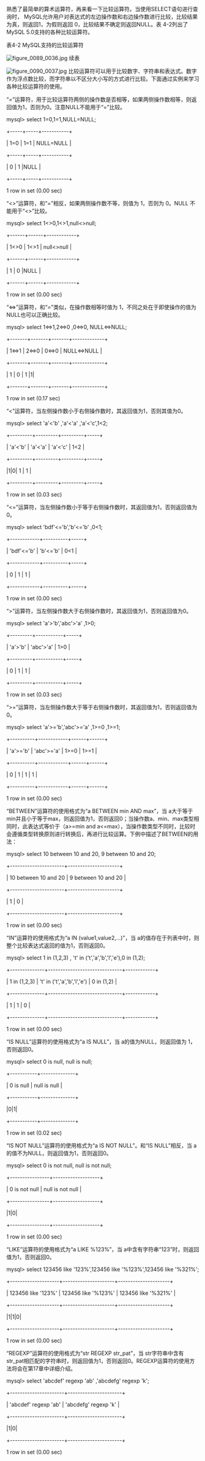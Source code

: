 

熟悉了最简单的算术运算符，再来看一下比较运算符。当使用SELECT语句进行查询时， MySQL允许用户对表达式的左边操作数和右边操作数进行比较，比较结果为真，则返回1，为假则返回 0，比较结果不确定则返回NULL。表 4-2列出了MySQL 5.0支持的各种比较运算符。

表4-2 MySQL支持的比较运算符



![figure_0089_0036.jpg](../images/figure_0089_0036.jpg)
续表



![figure_0090_0037.jpg](../images/figure_0090_0037.jpg)
比较运算符可以用于比较数字、字符串和表达式。数字作为浮点数比较，而字符串以不区分大小写的方式进行比较。下面通过实例来学习各种比较运算符的使用。

“=”运算符，用于比较运算符两侧的操作数是否相等，如果两侧操作数相等，则返回值为1，否则为0。注意NULL不能用于“=”比较。

mysql> select 1=0,1=1,NULL=NULL;

+-----+-----+-----------+

| 1=0 | 1=1 | NULL=NULL |

+-----+-----+-----------+

| 0 | 1 |NULL |

+-----+-----+-----------+

1 row in set (0.00 sec)

“<>”运算符，和“=”相反，如果两侧操作数不等，则值为 1，否则为 0。NULL 不能用于“<>”比较。

mysql> select 1<>0,1<>1,null<>null;

+------+------+------------+

| 1<>0 | 1<>1 | null<>null |

+------+------+------------+

| 1 | 0 |NULL |

+------+------+------------+

1 row in set (0.00 sec)

“<=>”运算符，和“=”类似，在操作数相等时值为 1，不同之处在于即使操作的值为NULL也可以正确比较。

mysql> select 1<=>1,2<=>0 ,0<=>0, NULL<=>NULL;

+-------+-------+-------+-------------+

| 1<=>1 | 2<=>0 | 0<=>0 | NULL<=>NULL |

+-------+-------+-------+-------------+

| 1 | 0 | 1 |1|

+-------+-------+-------+-------------+

1 row in set (0.17 sec)

“<”运算符，当左侧操作数小于右侧操作数时，其返回值为1，否则其值为0。

mysql> select 'a'<'b' ,'a'<'a' ,'a'<'c',1<2;

+---------+---------+---------+-----+

| 'a'<'b' | 'a'<'a' | 'a'<'c' | 1<2 |

+---------+---------+---------+-----+

|1|0| 1 | 1 |

+---------+---------+---------+-----+

1 row in set (0.03 sec)

“<=”运算符，当左侧操作数小于等于右侧操作数时，其返回值为1，否则返回值为0。

mysql> select 'bdf'<='b','b'<='b' ,0<1;

+------------+----------+-----+

| 'bdf'<='b' | 'b'<='b' | 0<1 |

+------------+----------+-----+

| 0 | 1 | 1 |

+------------+----------+-----+

1 row in set (0.00 sec)

“>”运算符，当左侧操作数大于右侧操作数时，其返回值为1，否则返回值为0。

mysql> select 'a'>'b','abc'>'a' ,1>0;

+---------+-----------+-----+

| 'a'>'b' | 'abc'>'a' | 1>0 |

+---------+-----------+-----+

| 0 | 1 | 1 |

+---------+-----------+-----+

1 row in set (0.03 sec)

“>=”运算符，当左侧操作数大于等于右侧操作数时，其返回值为1，否则返回值为0。

mysql> select 'a'>='b','abc'>='a' ,1>=0 ,1>=1;

+----------+------------+------+------+

| 'a'>='b' | 'abc'>='a' | 1>=0 | 1>=1 |

+----------+------------+------+------+

| 0 | 1 | 1 | 1 |

+----------+------------+------+------+

1 row in set (0.00 sec)

“BETWEEN”运算符的使用格式为“a BETWEEN min AND max”，当 a大于等于min并且小于等于max，则返回值为1，否则返回0；当操作数a、min、max类型相同时，此表达式等价于（a>=min and a<=max），当操作数类型不同时，比较时会遵循类型转换原则进行转换后，再进行比较运算。下例中描述了BETWEEN的用法：

mysql> select 10 between 10 and 20, 9 between 10 and 20;

+----------------------+---------------------+

| 10 between 10 and 20 | 9 between 10 and 20 |

+----------------------+---------------------+

| 1 | 0 |

+----------------------+---------------------+

1 row in set (0.00 sec)

“IN”运算符的使用格式为“a IN (value1,value2,…)”，当 a的值存在于列表中时，则整个比较表达式返回的值为1，否则返回0。

mysql> select 1 in (1,2,3) , 't' in ('t','a','b','l','e'),0 in (1,2);

+--------------+------------------------------+------------+

| 1 in (1,2,3) | 't' in ('t','a','b','l','e') | 0 in (1,2) |

+--------------+------------------------------+------------+

| 1 | 1 | 0 |

+--------------+------------------------------+------------+

1 row in set (0.00 sec)

“IS NULL”运算符的使用格式为“a IS NULL”，当 a的值为NULL，则返回值为 1，否则返回0。

mysql> select 0 is null, null is null;

+-----------+--------------+

| 0 is null | null is null |

+-----------+--------------+

|0|1|

+-----------+--------------+

1 row in set (0.02 sec)

“IS NOT NULL”运算符的使用格式为“a IS NOT NULL”。和“IS NULL”相反，当 a的值不为NULL，则返回值为1，否则返回0。

mysql> select 0 is not null, null is not null;

+----------------+-------------------+

| 0 is not null | null is not null |

+----------------+-------------------+

|1|0|

+----------------+-------------------+

1 row in set (0.00 sec)

“LIKE”运算符的使用格式为“a LIKE %123%”，当 a中含有字符串“123”时，则返回值为1，否则返回0。

mysql> select 123456 like '123%',123456 like '%123%',123456 like '%321%';

+--------------------+---------------------+---------------------+

| 123456 like '123%' | 123456 like '%123%' | 123456 like '%321%' |

+--------------------+---------------------+---------------------+

|1|1|0|

+--------------------+---------------------+---------------------+

1 row in set (0.00 sec)

“REGEXP”运算符的使用格式为“str REGEXP str_pat”，当 str字符串中含有 str_pat相匹配的字符串时，则返回值为1，否则返回0。REGEXP运算符的使用方法将会在第17章中详细介绍。

mysql> select 'abcdef' regexp 'ab' ,'abcdefg' regexp 'k';

+----------------------+----------------------+

| 'abcdef' regexp 'ab' | 'abcdefg' regexp 'k' |

+----------------------+----------------------+

|1|0|

+----------------------+----------------------+

1 row in set (0.00 sec)




